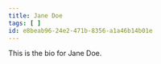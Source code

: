 ```yaml
---
title: Jane Doe
tags: [ ]
id: e8beab96-24e2-471b-8356-a1a46b14b01e
---
```

This is the bio for Jane Doe.